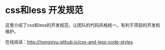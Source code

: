 # css和less 开发规范

这里介绍了css和less的开发规范，让团队的代码风格统一。有利于项目的开发和维护。

在线阅读：http://hongxiyu.github.io/css-and-less-code-styles.

